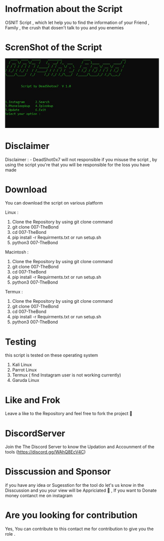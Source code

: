 # Inofrmation about the Script 

OSNIT Script , which let help you to find the information of your Friend , Family , the crush that dosen't talk to you and you enemies 

# ScrenShot of the Script
![Screenshot](ScrnShot.JPG)



# Disclaimer
Disclaimer : - DeadShot0x7 will not responsible if you misuse the script , by using  the script you're that you will be responsible for the loss you have made 
# Download
You can download the script on various platform 

 Linux  :
 
 1. Clone the Repository  by using git clone command 
 2. git clone 007-TheBond
 3. cd 007-TheBond
 4. pip install -r Requirments.txt or run  setup.sh
 5. python3 007-TheBond 
 
 
 Macintosh : 
 
  1. Clone the Repository  by using git clone command 
 2. git clone 007-TheBond
 3. cd 007-TheBond
 4. pip install -r Requirments.txt or run  setup.sh
 5. python3 007-TheBond 
 
 
 Termux :
  1. Clone the Repository  by using git clone command 
 2. git clone 007-TheBond
 3. cd 007-TheBond
 4. pip install -r Requirments.txt or run  setup.sh
 5. python3 007-TheBond 

# Testing 
this script is tested  on these operating system 

1. Kali Linux
2. Parrot Linux
3. Termux ( find Instagram user is not working currently)
4. Garuda Linux 
# Like and  Frok
Leave a like to the Repository  and feel free to fork the project  🙂

# DiscordServer 
Join the The Discord Server  to know the Updation and Accounment of the tools 
(https://discord.gg/WAhQ8EcV4C)
# Disscussion and Sponsor
if you have any idea or Sugesstion for the tool do let's us know in the Disscussion and you your view will be Appriciated 🙌 , If you want to Donate money contanct me on instagram
# Are you looking for contribution 
Yes, You can contribute to this contact me for contribution  to give you the role .
 
 
 
 


